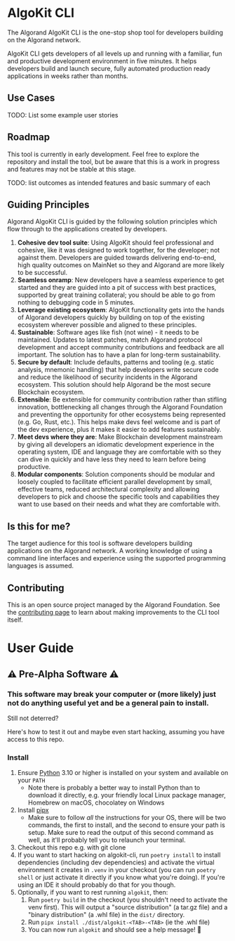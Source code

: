 # AlgoKit CLI

The Algorand AlgoKit CLI is the one-stop shop tool for developers building on the Algorand network.

AlgoKit CLI gets developers of all levels up and running with a familiar, fun and productive development environment in five minutes. It helps developers build and launch secure, fully automated production ready applications in weeks rather than months.

## Use Cases

TODO: List some example user stories

## Roadmap

This tool is currently in early development. Feel free to explore the repository and install the tool, but be aware that this is a work in progress and features may not be stable at this stage.

TODO: list outcomes as intended features and basic summary of each

## Guiding Principles

Algorand AlgoKit CLI is guided by the following solution principles which flow through to the applications created by developers.

1. **Cohesive dev tool suite**: Using AlgoKit should feel professional and cohesive, like it was designed to work together, for the developer; not against them. Developers are guided towards delivering end-to-end, high quality outcomes on MainNet so they and Algorand are more likely to be successful.
1. **Seamless onramp**: New developers have a seamless experience to get started and they are guided into a pit of success with best practices, supported by great training collateral; you should be able to go from nothing to debugging code in 5 minutes.
1. **Leverage existing ecosystem**: AlgoKit functionality gets into the hands of Algorand developers quickly by building on top of the existing ecosystem wherever possible and aligned to these principles.
1. **Sustainable**: Software ages like fish (not wine) - it needs to be maintained. Updates to latest patches, match Algorand protocol development and accept community contributions and feedback are all important. The solution has to have a plan for long-term sustainability.
1. **Secure by default**: Include defaults, patterns and tooling (e.g. static analysis, mnemonic handling) that help developers write secure code and reduce the likelihood of security incidents in the Algorand ecosystem. This solution should help Algorand be the most secure Blockchain ecosystem.
1. **Extensible**: Be extensible for community contribution rather than stifling innovation, bottlenecking all changes through the Algorand Foundation and preventing the opportunity for other ecosystems being represented (e.g. Go, Rust, etc.). This helps make devs feel welcome and is part of the dev experience, plus it makes it easier to add features sustainably.
1. **Meet devs where they are**: Make Blockchain development mainstream by giving all developers an idiomatic development experience in the operating system, IDE and language they are comfortable with so they can dive in quickly and have less they need to learn before being productive.
1. **Modular components**: Solution components should be modular and loosely coupled to facilitate efficient parallel development by small, effective teams, reduced architectural complexity and allowing developers to pick and choose the specific tools and capabilities they want to use based on their needs and what they are comfortable with.

## Is this for me?

The target audience for this tool is software developers building applications on the Algorand network. A working knowledge of using a command line interfaces and experience using the supported programming languages is assumed.

## Contributing

This is an open source project managed by the Algorand Foundation. See the [contributing page](CONTRIBUTING.MD) to learn about making improvements to the CLI tool itself.

# User Guide

## ⚠️ Pre-Alpha Software ⚠️

### This software may break your computer or (more likely) just not do anything useful yet and be a general pain to install.

Still not deterred?

Here's how to test it out and maybe even start hacking, assuming you have access to this repo.

### Install

1. Ensure [Python](https://www.python.org/downloads/) 3.10 or higher is installed on your system and available on your `PATH`
   - Note there is probably a better way to install Python than to download it directly, e.g. your friendly local Linux package manager, Homebrew on macOS, chocolatey on Windows
2. Install [pipx](https://pypa.github.io/pipx/)
   - Make sure to follow _all_ the instructions for your OS, there will be two commands, the first to install, and the second to ensure your path is setup. Make sure to read the output of this second command as well, as it'll probably tell you to relaunch your terminal.
3. Checkout this repo e.g. with git clone
4. If you want to start hacking on algokit-cli, run `poetry install` to install dependencies (including dev dependencies) and activate the virtual environment it creates in `.venv` in your checkout (you can run `poetry shell` or just activate it directly if you know what you're doing). If you're using an IDE it should probably do that for you though.
5. Optionally, if you want to rest running `algokit`, then:
   1. Run `poetry build` in the checkout (you shouldn't need to activate the venv first). This will output a "source distribution" (a tar.gz file) and a "binary distribution" (a .whl file) in the `dist/` directory.
   2. Run `pipx install ./dist/algokit-<TAB>-<TAB>` (ie the .whl file)
   3. You can now run `algokit` and should see a help message! 🎉
